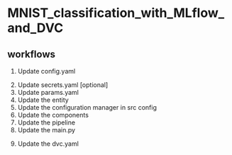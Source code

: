# MNIST_classification_with_MLflow_and_DVC



## workflows


1. Update config.yaml
<!-- if we do not want to share the details to the user about the database credentials then we can use secrets.yaml -->
2. Update secrets.yaml [optional]
3. Update params.yaml
4. Update the entity
5. Update the configuration manager in src config
6. Update the components
7. Update the pipeline 
8. Update the main.py
<!-- dvc.yaml tracks the pipeline -->
9. Update the dvc.yaml